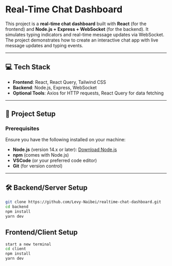 # Real-Time Chat Dashboard

This project is a **real-time chat dashboard** built with **React** (for the frontend) and **Node.js + Express + WebSocket** (for the backend). It simulates typing indicators and real-time message updates via WebSocket. The project demonstrates how to create an interactive chat app with live message updates and typing events.

---

## 💻 Tech Stack

- **Frontend**: React, React Query, Tailwind CSS
- **Backend**: Node.js, Express, WebSocket
- **Optional Tools**: Axios for HTTP requests, React Query for data fetching

---

## 🚀 Project Setup

### Prerequisites

Ensure you have the following installed on your machine:

- **Node.js** (version 14.x or later): [Download Node.js](https://nodejs.org/en/download/)
- **npm** (comes with Node.js)
- **VSCode** (or your preferred code editor)
- **Git** (for version control)

---

## 🛠 Backend/Server Setup

```bash
git clone https://github.com/Levy-Naibei/realtime-chat-dashboard.git
cd backend
npm install
yarn dev
```

## Frontend/Client Setup

```bash
start a new terminal
cd client
npm install
yarn dev
```
